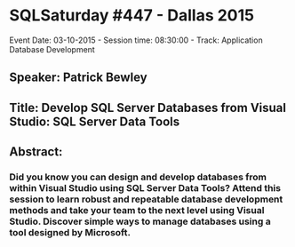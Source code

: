 # SQLSaturday #447 - Dallas 2015
Event Date: 03-10-2015 - Session time: 08:30:00 - Track: Application  Database Development
## Speaker: Patrick Bewley
## Title: Develop SQL Server Databases from Visual Studio: SQL Server Data Tools
## Abstract:
### Did you know you can design and develop databases from within Visual Studio using SQL Server Data Tools? Attend this session to learn robust and repeatable database development methods and take your team to the next level using Visual Studio.  Discover simple ways to manage databases using a tool designed by Microsoft.
